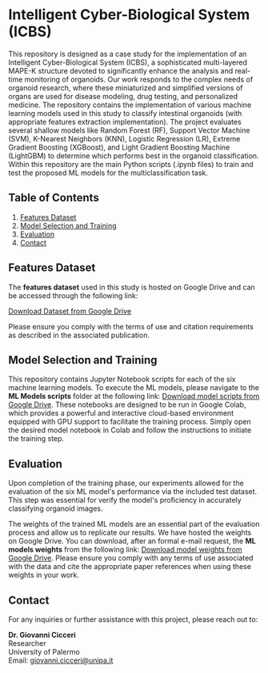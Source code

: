 # Intelligent Cyber-Biological System (ICBS)

This repository is designed as a case study for the implementation of an Intelligent Cyber-Biological System (ICBS), a sophisticated multi-layered MAPE-K structure devoted to significantly enhance the analysis and real-time monitoring of organoids. Our work responds to the complex needs of organoid research, where these miniaturized and simplified versions of organs are used for disease modeling, drug testing, and personalized medicine. The repository contains the implementation of various machine learning models used in this study to classify intestinal organoids (with appropriate features extraction implementation). The project evaluates several shallow models like Random Forest (RF), Support Vector Machine (SVM),  K-Nearest Neighbors (KNN), Logistic Regression (LR), Extreme Gradient Boosting (XGBoost), and Light Gradient Boosting Machine (LightGBM) to determine which performs best in the organoid classification. Within this repository are the main Python scripts (.ipynb files) to train and test the proposed ML models for the multiclassification task.


## Table of Contents

1. [Features Dataset](#features-dataset)
2. [Model Selection and Training](#model-selection-and-training)
3. [Evaluation](#evaluation)
4. [Contact](#contact)


## Features Dataset

The **features dataset** used in this study is hosted on Google Drive and can be accessed through the following link:

[Download Dataset from Google Drive](https://drive.google.com/drive/folders/1UbIeW3qhQhEdY1f0Y4WVllvgRvqyh7vL?usp=drive_link)

Please ensure you comply with the terms of use and citation requirements as described in the associated publication.


## Model Selection and Training 

This repository contains Jupyter Notebook scripts for each of the six machine learning models. To execute the ML models, please navigate to the **ML Models scripts** folder at the following link: [Download model scripts from Google Drive](https://drive.google.com/drive/folders/1MI4qYO5oBwc_4jgWpmZqXoRaPakzwLTZ?usp=drive_link). These notebooks are designed to be run in Google Colab, which provides a powerful and interactive cloud-based environment equipped with GPU support to facilitate the training process. Simply open the desired model notebook in Colab and follow the instructions to initiate the training step.

## Evaluation

Upon completion of the training phase, our experiments allowed for the evaluation of the six ML model's performance via the included test dataset. This step was essential for verify the model's proficiency in accurately classifying organoid images.

The weights of the trained ML models are an essential part of the evaluation process and allow us to replicate our results. 
We have hosted the weights on Google Drive. You can download, after an formal e-mail request, the **ML models weights** from the following link: [Download model weights from Google Drive](https://drive.google.com/drive/folders/1YCkYvgs4ZRPiwnvq89Uov5p-YTf3S3Y4?usp=drive_link). Please ensure you comply with any terms of use associated with the data and cite the appropriate paper references when using these weights in your work.  
  

## Contact

For any inquiries or further assistance with this project, please reach out to:

**Dr. Giovanni Cicceri**  
Researcher  
University of Palermo  
Email: [giovanni.cicceri@unipa.it](mailto:giovanni.cicceri@unipa.it)




